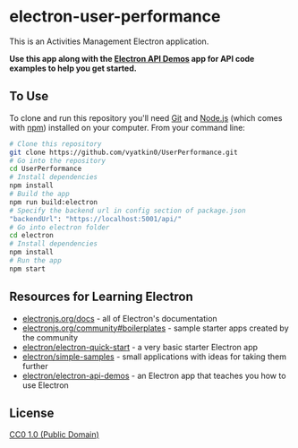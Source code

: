 # electron-user-performance

This is an Activities Management Electron application.

**Use this app along with the [Electron API Demos](https://electronjs.org/#get-started) app for API code examples to help you get started.**

## To Use

To clone and run this repository you'll need [Git](https://git-scm.com) and [Node.js](https://nodejs.org/en/download/) (which comes with [npm](http://npmjs.com)) installed on your computer. From your command line:

```bash
# Clone this repository
git clone https://github.com/vyatkin0/UserPerformance.git
# Go into the repository
cd UserPerformance
# Install dependencies
npm install
# Build the app
npm run build:electron
# Specify the backend url in config section of package.json
"backendUrl": "https://localhost:5001/api/"
# Go into electron folder
cd electron
# Install dependencies
npm install
# Run the app
npm start
```

## Resources for Learning Electron

- [electronjs.org/docs](https://electronjs.org/docs) - all of Electron's documentation
- [electronjs.org/community#boilerplates](https://electronjs.org/community#boilerplates) - sample starter apps created by the community
- [electron/electron-quick-start](https://github.com/electron/electron-quick-start) - a very basic starter Electron app
- [electron/simple-samples](https://github.com/electron/simple-samples) - small applications with ideas for taking them further
- [electron/electron-api-demos](https://github.com/electron/electron-api-demos) - an Electron app that teaches you how to use Electron

## License

[CC0 1.0 (Public Domain)](LICENSE.md)
